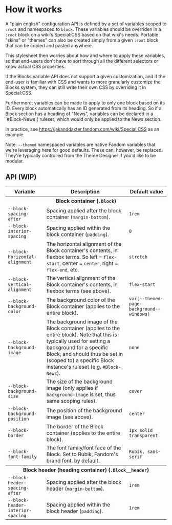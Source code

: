 # How it works

A "plain english" configuration API is defined by a set of variables scoped to `:root` and namespaced to `block`. These variables should be overriden in a `:root` block on a wiki's Special:CSS based on that wiki's needs. Portable "skins" or "themes" can also be created simply from a given `:root` block that can be copied and pasted anywhere.

This stylesheet then worries about how and where to apply these variables, so that end-users don't have to sort through all the different selectors or know actual CSS properties.

If the Blocks variable API does not support a given customization, and if the end-user is familiar with CSS and wants to more granularly customize the Blocks system, they can still write their own CSS by overriding it in Special:CSS.

Furthermore, variables can be made to apply to only one block based on its ID. Every block automatically has an ID generated from its heading. So if a Block section has a heading of "News", variables can be declared in a `#Block-News {  ruleset, which would only be applied to the News section.

In practice, see https://jakanddaxter.fandom.com/wiki/Special:CSS as an example.

Note: `--themed` namespaced variables are native Fandom variables that we're leveraging here for good defaults. These can, however, be replaced. They're typically controlled from the Theme Designer if you'd like to be modular.

## API (WIP)
<table>
  <thead>
    <tr>
      <th>Variable</th>
      <th>Description</th>
      <th>Default value</th>
    </tr>
  </thead>
  <tbody>
    <tr>
      <th colspan="3">Block container (<code>.Block</code>)</th>
    </tr>
    <tr>
      <td><code>--block-spacing-after</code></td>
      <td>Spacing applied after the block container (<code>margin-bottom</code>).</td>
      <td><code>1rem</code></td>
    </tr>
    <tr>
      <td><code>--block-interior-spacing</code></td>
      <td>Spacing applied within the block container (<code>padding</code>).</td>
      <td><code>0</code></td>
    </tr>
    <tr>
      <td><code>--block-horizontal-alignment</code></td>
      <td>The horizontal alignment of the Block container's contents, in flexbox terms. So left = <code>flex-start</code>, center = <code>center</code>, right = <code>flex-end</code>, etc.</td>
      <td><code>stretch</code></td>
    </tr>
    <tr>
      <td><code>--block-vertical-alignment</code></td>
      <td>The vertical alignment of the Block container's contents, in flexbox terms (see above).</td>
      <td><code>flex-start</code></td>
    </tr>
    <tr>
      <td><code>--block-background-color</code></td>
      <td>The background color of the Block container (applies to the entire block).</td>
      <td><code>var(--themed-page-background--windows)</code></td>
    </tr>
    <tr>
      <td><code>--block-background-image</code></td>
      <td>The background image of the Block container (applies to the entire block). Note that this is typically used for setting a background for a specific Block, and should thus be set in (scoped to) a specific Block instance's ruleset (e.g. <code>#Block-News</code>).</td>
      <td><code>none</code></td>
    </tr>
    <tr>
      <td><code>--block-background-size</code></td>
      <td>The size of the background image (only applies if <code>background-image</code> is set, thus same scoping rules).</td>
      <td><code>cover</code></td>
    </tr>
    <tr>
      <td><code>--block-background-position</code></td>
      <td>The position of the background image (see above).</td>
      <td><code>center</code></td>
    </tr>
    <tr>
      <td><code>--block-border</code></td>
      <td>The border of the Block container (applies to the entire block).</td>
      <td><code>1px solid transparent</code></td>
    </tr>
    <tr>
      <td><code>--block-font-family</code></td>
      <td>The font family/font face of the Block. Set to Rubik, Fandom's brand font, by default.</td>
      <td><code>Rubik, sans-serif</code></td>
    </tr>
    <tr>
      <th colspan="3">Block header (heading container) (<code>.Block__header</code>)</th>
    </tr>
    <tr>
      <td><code>--block-header-spacing-after</code></td>
      <td>Spacing applied after the block header (<code>margin-bottom</code>).</td>
      <td><code>1rem</code></td>
    </tr>
    <tr>
      <td><code>--block-header-interior-spacing</code></td>
      <td>Spacing applied within the block header (<code>padding</code>).</td>
      <td><code>1rem</code></td>
    </tr>
  </tbody>
</table>